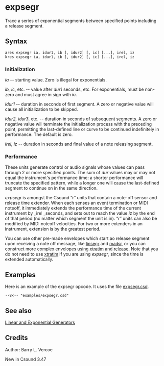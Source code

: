 <!--
id:expsegr
category:Signal Generators:Linear and Exponential Generators
-->
# expsegr
Trace a series of exponential segments between specified points including a release segment.

## Syntax
```csound-orc
ares expsegr ia, idur1, ib [, idur2] [, ic] [...], irel, iz
kres expsegr ia, idur1, ib [, idur2] [, ic] [...], irel, iz
```

### Initialization
_ia_ -- starting value. Zero is illegal for exponentials.

_ib, ic_, etc. -- value after _dur1_ seconds, etc. For exponentials, must be non-zero and must agree in sign with _ia_.

_idur1_ -- duration in seconds of first segment. A zero or negative value will cause all initialization to be skipped.

_idur2, idur3_, etc. -- duration in seconds of subsequent segments. A zero or negative value will terminate the initialization process with the preceding point, permitting the last-defined line or curve to be continued indefinitely in performance. The default is zero.

_irel, iz_ -- duration in seconds and final value of a note releasing segment.

### Performance
These units generate control or audio signals whose values can pass through 2 or more specified points. The sum of _dur_ values may or may not equal the instrument's performance time: a shorter performance will truncate the specified pattern, while a longer one will cause the last-defined segment to continue on in the same direction.

_expsegr_ is amongst the Csound “r” units that contain a note-off sensor and release time extender. When each senses an event termination or MIDI noteoff, it immediately extends the performance time of the current instrument by _irel _seconds, and sets out to reach the value _iz_ by the end of that period (no matter which segment the unit is in). “r” units can also be modified by MIDI noteoff velocities. For two or more extenders in an instrument, extension is by the greatest period.

You can use other pre-made envelopes which start ao release segment upon receiving a note off message, like [linsegr](../../opcodes/linsegr) and [madsr](../../opcodes/madsr), or you can construct more complex envelopes using [xtratim](../../opcodes/xtratim) and [release](../../opcodes/release). Note that you do not need to use [xtratim](../../opcodes/xtratim) if you are using _expsegr_, since the time is extended automatically.

## Examples
Here is an example of the expsegr opcode. It uses the file [expsegr.csd](../../examples/expsegr.csd).
``` csound-orc title="Example of the expsegr opcode." linenums="1"
--8<-- "examples/expsegr.csd"
```

## See also
[Linear and Exponential Generators](../../siggen/lineexp)

## Credits
Author: Barry L. Vercoe
  
New in Csound 3.47
